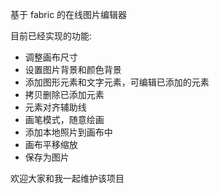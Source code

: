 <!--
 * @Author: 陈三石
 * @Date: 2023-12-06 10:49:12
 * @LastEditors: 陈三石
 * @LastEditTime: 2023-12-18 15:53:47
 * @Description: 'file content'
-->

基于 fabric 的在线图片编辑器

目前已经实现的功能:

- 调整画布尺寸
- 设置图片背景和颜色背景
- 添加图形元素和文字元素，可编辑已添加的元素
- 拷贝删除已添加元素
- 元素对齐辅助线
- 画笔模式，随意绘画
- 添加本地照片到画布中
- 画布平移缩放
- 保存为图片

欢迎大家和我一起维护该项目
